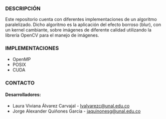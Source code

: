 ### DESCRIPCIÓN
Este repositorio cuenta con diferentes implementaciones de un algoritmo paralelizado. Dicho algoritmo es la aplicación del efecto borroso (blur), con un kernel cambiante, sobre imágenes de diferente calidad utilizando la librería OpenCV para el manejo de imágenes.

### IMPLEMENTACIONES
* OpenMP
* POSIX
* CUDA

### CONTACTO

#### Desarrolladores:
* Laura Viviana Álvarez Carvajal       - lvalvarezc@unal.edu.co
* Jorge Alexander Quiñones Garcia      - jaquinonesg@unal.edu.co
